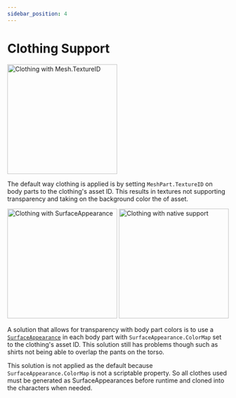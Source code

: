 ```yaml
---
sidebar_position: 4
---
```


# Clothing Support

<img src="/Luanoid/clothingSupportTextureID.png" alt="Clothing with Mesh.TextureID" height="250"/>

The default way clothing is applied is by setting `MeshPart.TextureID` on body parts to the clothing's asset ID. This results in textures not supporting transparency and taking on the background color the of asset.

<img src="/Luanoid/clothingSupportPBR.png" alt="Clothing with SurfaceAppearance" height="250"/>
<img src="/Luanoid/clothingSupportNative.png" alt="Clothing with native support" height="250"/>

A solution that allows for transparency with body part colors is to use a [`SurfaceAppearance`](https://developer.roblox.com/en-us/api-reference/class/SurfaceAppearance) in each body part with `SurfaceAppearance.ColorMap` set to the clothing's asset ID. This solution still has problems though such as shirts not being able to overlap the pants on the torso.

This solution is not applied as the default because `SurfaceAppearance.ColorMap` is not a scriptable property. So all clothes used must be generated as SurfaceAppearances before runtime and cloned into the characters when needed.
